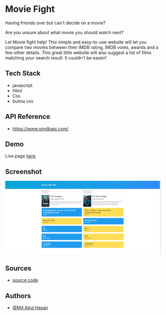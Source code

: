 # Movie Fight

Having friends over but can't decide on a movie?

Are you unsure about what movie you should watch next?

Let Movie fight help! This simple and easy-to-use website will let you compare two movies between their IMDB rating, IMDB votes, awards and a few other details. This great little website will also suggest a list of films matching your search result. It couldn't be easier!

## Tech Stack

- javascript
- Html
- Css
- bulma css

## API Reference

- https://www.omdbapi.com/

## Demo

Live page [here](https://hasanmd91.github.io/movie_fight_/)

## Screenshot

<img src="images\movie fight.png"/>

## Sources

- [source code](https://github.com/hasanmd91/movie_fight_)

## Authors

- [@Md Abul Hasan](https://github.com/hasanmd91?tab=repositories)
